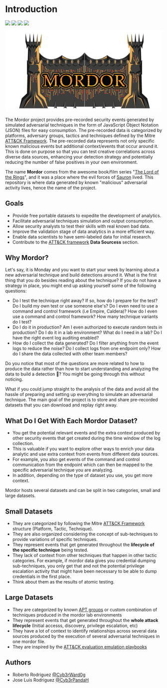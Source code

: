 # Introduction

<a href="https://mybinder.org/v2/gh/hunters-forge/mordor/master"><img src="https://mybinder.org/badge_logo.svg" class="left"></a>
<a href="https://www.gnu.org/licenses/gpl-3.0"><img src="https://img.shields.io/badge/License-GPLv3-blue.svg" class="left"></a>
<a href="https://twitter.com/Mordor_Project"><img src="https://img.shields.io/twitter/follow/Mordor_Project.svg?style=social&label=Follow" class="left"></a>
<a href="https://github.com/ellerbrock/open-source-badges/"><img src="https://badges.frapsoft.com/os/v1/open-source.svg?v=103" class="left"></a>
<div style="clear:both;"></div>

<img src="images/mordor-logo.png">

The Mordor project provides pre-recorded security events generated by simulated adversarial techniques in the form of JavaScript Object Notation (JSON) files for easy consumption.
The pre-recorded data is categorized by platforms, adversary groups, tactics and techniques defined by the Mitre [ATT&CK Framework](https://attack.mitre.org/wiki/Main_Page).
The pre-recorded data represents not only specific known malicious events but additional context/events that occur around it.
This is done on purpose so that you can test creative correlations across diverse data sources, enhancing your detection strategy and potentially reducing the number of false positives in your own environment.

The name **Mordor** comes from the awesome book/film series "[The Lord of the Rings](https://en.wikipedia.org/wiki/The_Lord_of_the_Rings_(film_series))", and it was a place where the evil forces of [Sauron](https://en.wikipedia.org/wiki/Sauron) lived.
This repository is where data generated by known "malicious" adversarial activity lives, hence the name of the project.

## Goals

* Provide free portable datasets to expedite the development of analytics.
* Facilitate adversarial techniques simulation and output consumption.
* Allow security analysts to test their skills with real known bad data.
* Improve the validation stage of data analytics in a more efficient way.
* Enable data scientists to have semi-labeled data for initial research.
* Contribute to the [ATT&CK framework](https://attack.mitre.org/wiki/Main_Page) **Data Sourcess** section.

## Why Mordor?

Let's say, it is Monday and you want to start your week by learning about a new adversarial technique and build detections around it.
What is the first thing that you do besides reading about the technique? If you do not have a strategy in place, you might end up asking yourself some of the following questions:

* Do I test the technique right away? If so, how do I prepare for the test? Do I build my own test or use someone else's? Do I even need to use a command and control framework (i.e Empire, Caldera)? How do I even use a command and control framework? How many technique variants do I test?
* Do I do it in production? Am I even authorized to execute random tests in production? Do I do it in a lab environment? What do I need in a lab? Do I have the right event log auditing enabled?
* How do I collect the data generated? Do I filter anything from the event logs to reduce the noise? Do I collect logs from one endpoint only? How do I share the data collected with other team members?

Do you notice that most of the questions are more related to how to produce the data rather than how to start understanding and analyzing the data to build a detection 🏹? You might be going through this without noticing.

What if you could jump straight to the analysis of the data and avoid all the hassle of preparing and setting up everything to simulate an adversarial technique.
The main goal of the project is to store and share pre-recorded datasets that you can download and replay right away.

## What Do I Get With Each Mordor Dataset?

* You get the potential relevant events and the extra context produced by other security events that get created during the time window of the log collection.
* This is valuable if you want to explore other ways to enrich your data analytic and use extra context from events from different data sources.
* For example, you also get events of the command and control communication from the endpoint which can then be mapped to the specific adversarial technique you are analyzing.
* In addition, depending on the type of dataset you use, you get more context.

Mordor hosts several datasets and can be split in two categories, small and large datasets.

## Small Datasets

* They are categorized by following the Mitre [ATT&CK Framework](https://attack.mitre.org/wiki/Main_Page) structure (Platform, Tactic, Technique).
* They are also organized considering the concept of sub-techniques to provide variations of specific techniques.
* They represent events that get generated throughout the **lifecycle of the specific technique** being tested.
* They lack of context from other techniques that happen in other tactic categories. For example, if mordor data gives you credential dumping sub-techniques, you only get that and not the potential privilege escalation activity that might have been necessary to be able to dump credentials in the first place. 
* Think about them as the results of atomic testing.

## Large Datasets

* They are categorized by known [APT groups](https://attack.mitre.org/groups/) or custom combination of techniques produced in the mordor lab environments
* They represent events that get generated throughout the **whole attack lifecycle** (Initial accesss, discovery, privilege escalation, etc)
* They have a lot of context to identify relationships across several data sources produced by the execution of several adversarial techniques in one mordor file.
* They are inspired by the [ATT&CK evaluation emulation playbooks](https://attackevals.mitre.org/evaluations.html#)

## Authors

* Roberto Rodriguez [@Cyb3rWard0g](https://twitter.com/Cyb3rWard0g)
* Jose Luis Rodriguez [@Cyb3rPandaH](https://twitter.com/Cyb3rPandaH)